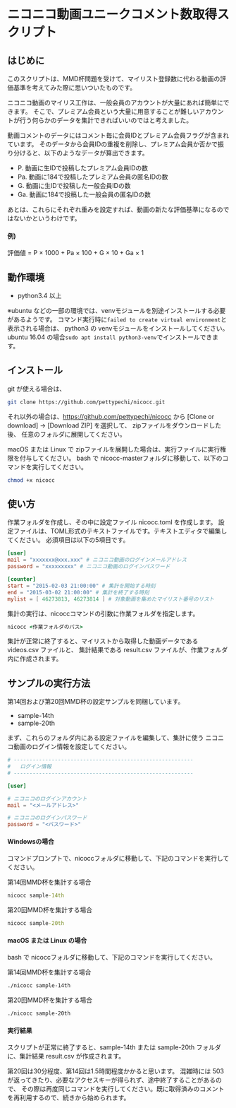 # ニコニコ動画ユニークコメント数取得スクリプト

## はじめに
このスクリプトは、MMD杯問題を受けて、マイリスト登録数に代わる動画の評価基準を考えてみた際に思いついたものです。

ニコニコ動画のマイリス工作は、一般会員のアカウントが大量にあれば簡単にできます。
そこで、プレミアム会員という大量に用意することが難しいアカウントが行う何らかのデータを集計できればいいのではと考えました。

動画コメントのデータにはコメント毎に会員IDとプレミアム会員フラグが含まれています。
そのデータから会員IDの重複を削除し、プレミアム会員か否かで振り分けると、以下のようなデータが算出できます。

- P. 動画に生IDで投稿したプレミアム会員IDの数
- Pa. 動画に184で投稿したプレミアム会員の匿名IDの数
- G. 動画に生IDで投稿した一般会員IDの数
- Ga. 動画に184で投稿した一般会員の匿名IDの数

あとは、これらにそれぞれ重みを設定すれば、動画の新たな評価基準になるのではないかというわけです。

#### 例)
評価値 = P × 1000 + Pa × 100 + G × 10 + Ga × 1

## 動作環境
- python3.4 以上

※ubuntu などの一部の環境では、venvモジュールを別途インストールする必要があるようです。
コマンド実行時に`failed to create virtual environment`と表示される場合は、
python3 の venvモジュールをインストールしてください。
ubuntu 16.04 の場合`sudo apt install python3-venv`でインストールできます。

## インストール

git が使える場合は、

```bash
git clone https://github.com/pettypechi/nicocc.git
```

それ以外の場合は、https://github.com/pettypechi/nicocc から [Clone or download] → [Download ZIP] を選択して、
zipファイルをダウンロードした後、 任意のフォルダに展開してください。

macOS または Linux で zipファイルを展開した場合は、実行ファイルに実行権限を付与してください。
bash で nicocc-masterフォルダに移動して、以下のコマンドを実行してください。

```bash
chmod +x nicocc
```

## 使い方
作業フォルダを作成し、その中に設定ファイル nicocc.toml を作成します。
設定ファイルは、TOML形式のテキストファイルです。テキストエディタで編集してください。
必須項目は以下の5項目です。

```toml
[user]
mail = "xxxxxxx@xxx.xxx" # ニコニコ動画のログインメールアドレス
password = "xxxxxxxxx" # ニコニコ動画のログインパスワード

[counter]
start = "2015-02-03 21:00:00" # 集計を開始する時刻
end = "2015-03-02 21:00:00" # 集計を終了する時刻
mylist = [ 46273813, 46273814 ] # 対象動画を集めたマイリスト番号のリスト
```

集計の実行は、nicoccコマンドの引数に作業フォルダを指定します。
```cmd
nicocc <作業フォルダのパス>
```

集計が正常に終了すると、マイリストから取得した動画データである videos.csv ファイルと、
集計結果である result.csv ファイルが、作業フォルダ内に作成されます。

## サンプルの実行方法
第14回および第20回MMD杯の設定サンプルを同梱しています。

- sample-14th
- sample-20th

まず、これらのフォルダ内にある設定ファイルを編集して、集計に使う
ニコニコ動画のログイン情報を設定してください。

```toml
# ---------------------------------------------------------
#   ログイン情報
# ---------------------------------------------------------

[user]

# ニコニコのログインアカウント
mail = "<メールアドレス>"

# ニコニコのログインパスワード
password = "<パスワード>"
```

#### Windowsの場合
コマンドプロンプトで、nicoccフォルダに移動して、下記のコマンドを実行してください。

第14回MMD杯を集計する場合
```cmd
nicocc sample-14th
```

第20回MMD杯を集計する場合
```cmd
nicocc sample-20th
```

#### macOS または Linux の場合
bash で nicoccフォルダに移動して、下記のコマンドを実行してください。

第14回MMD杯を集計する場合
```bash
./nicocc sample-14th
```

第20回MMD杯を集計する場合
```bash
./nicocc sample-20th
```

#### 実行結果
スクリプトが正常に終了すると、sample-14th または sample-20th フォルダに、集計結果 result.csv が作成されます。

第20回は30分程度、第14回は1.5時間程度かかると思います。
混雑時には 503 が返ってきたり、必要なアクセスキーが得られず、途中終了することがあるので、
その際は再度同じコマンドを実行してください。既に取得済みのコメントを再利用するので、続きから始められます。
